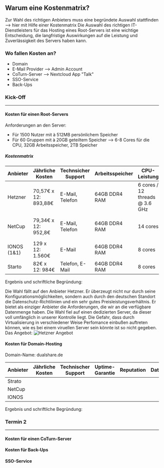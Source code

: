 ## Warum eine Kostenmatrix?
Zur Wahl des richtigen Anbieters muss eine begründete Auswahl stattfinden --> hier mit Hilfe einer Kostenmatrix
Die Auswahl des richtigen IT-Dienstleisters für das Hosting eines Root-Servers ist eine wichtige Entscheidung, die langfristige Auswirkungen auf die Leistung und Zuverlässigkeit des Servers haben kann.
### Wo fallen Kosten an?
- Domain
- E-Mail Provider --> Admin Account
- CoTurn-Server --> Nextcloud App "Talk"
- SSO-Service
- Back-Ups

### Kick-Off
---
#### Kosten für einen Root-Servers 
Anforderungen an den Server:
- Für 1500 Nutzer mit à 512MB persönlichem Speicher
- Für 60 Gruppen mit à 20GB geteiltem Speicher
--> 6-8 Cores für die CPU, 32GB Arbeitsspeicher, 2TB Speicher

##### Kostenmatrix
| Anbieter | Jährliche Kosten | Technsicher Support |  Arbeitsspeicher | CPU-Leistung | Datenträger | Datenmenge | Datenschutz | Geo-Location | Zusätzliche Funktionen
| ----------- | ----------- | ----------- | ----------- | ----------- | ----------- | ----------- | ----------- | ----------- | ----------- |
| Hetzner | 70,57€ x 12: 893,88€ | E-Mail, Telefon | 64GB DDR4 RAM | 6 cores / 12 threads @ 3.6 GHz | SATA HDD / NVMe SSD | 2 x 512 GB NVMe SSD 2 x 1 TB SATA SSD (3TB) | Deutscher Standort, DSGVO Konform | Deutschland | Control panel |
| NetCup | 79,34€ x 12: 952,8€ | E-Mail, Telefon | 64GB DDR4 RAM | 14 cores |SSD | 2TB | keine Informationen | Deutschland | keine komplett dedizierte Einheit |
| IONOS (1&1) | 129 x 12: 1.560€ | E-Mail |64GB DDR4 RAM | 8 cores  | SSD | 1920GB | ? | Deutschland | Mangaged Backups |
| Starto | 82€ x 12: 984€  | Telefon, E-Mail | 64GB DDR4 RAM | 8 cores | SSD | 960GB | ? | Deutschland | Managed Backups | managed Backups

Ergebnis und schriftliche Begründung: 

Die Wahl fällt auf den Anbieter Hetzner. Er überzeugt nicht nur durch seine Konfigurationsmöglichkeiten, sondern auch durch den deutschen Standort die Datenschutz-Richtilinien und ein sehr gutes Preisleistungsverhältnis. Er bietet als einziger Anbieter die Anforderungen, die wir an die verfügbare Datenmenge haben. Die Wahl fiel auf einen dedizierten Server, da dieser voll umfänglich in unserer Kontrolle liegt. Die Gefahr, dass durch Virtualisierung in verschiedener Weise Perfomance einbußen auftreten können, wie es bei einem viruellen Server sein könnte ist so nicht gegeben.
Das Angebot:
![Hetzner Angebot](https://github.com/samis0707/how_to_cloud/assets/83206717/af2aa6fe-0087-4533-af27-37aaf45b0eea)


#### Kosten für Domain-Hosting
Domain-Name: dualshare.de

| Anbieter | Jährliche Kosten | Technischer Support | Uptime-Garantie | Reputation | Datenschutz | Geo-Location | Zusätzliche Funktionen
| ----------- | ----------- | ----------- | ----------- | ----------- | ----------- | ----------- | ----------- | 
| Strato |
| NetCup |
| IONOS |

Ergebnis und schriftliche Begründung:


### Termin 2
---
#### Kosten für einen CoTurn-Server
#### Kosten für Back-Ups
#### SSO-Service
